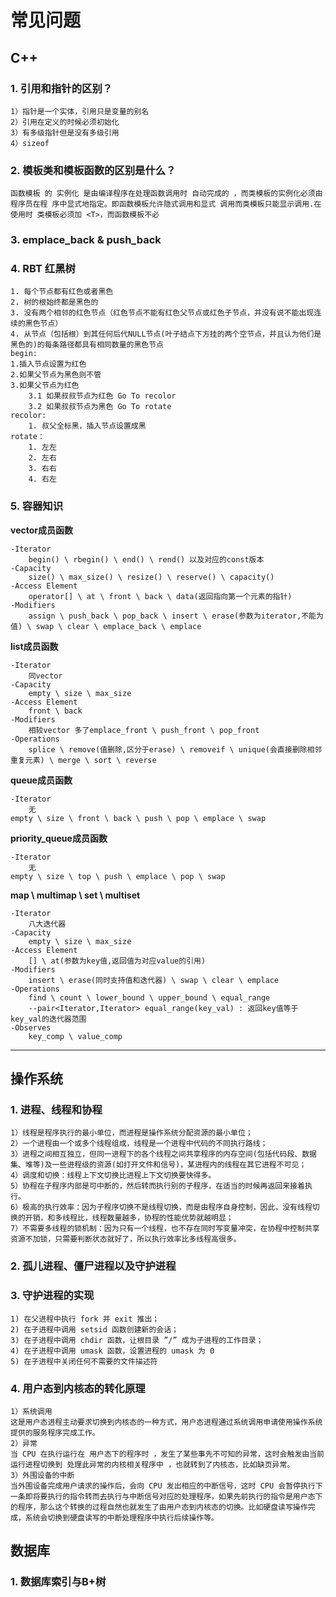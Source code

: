# 常见问题

## C++

### 1. 引用和指针的区别？
    1）指针是一个实体，引用只是变量的别名
    2）引用在定义的时候必须初始化
    3）有多级指针但是没有多级引用
    4）sizeof

### 2. 模板类和模板函数的区别是什么？
    函数模板 的 实例化 是由编译程序在处理函数调用时 自动完成的 ，而类模板的实例化必须由程序员在程 序中显式地指定。即函数模板允许隐式调用和显式 调用而类模板只能显示调用.在使用时 类模板必须加 <T>，而函数模板不必

### 3. emplace_back & push_back
    

### 4. RBT 红黑树
    1. 每个节点都有红色或者黑色
    2. 树的根始终都是黑色的
    3. 没有两个相邻的红色节点（红色节点不能有红色父节点或红色子节点，并没有说不能出现连续的黑色节点）
    4. 从节点（包括根）到其任何后代NULL节点(叶子结点下方挂的两个空节点，并且认为他们是黑色的)的每条路径都具有相同数量的黑色节点
    begin:
    1.插入节点设置为红色
    2.如果父节点为黑色则不管
    3.如果父节点为红色
        3.1 如果叔叔节点为红色 Go To recolor
        3.2 如果叔叔节点为黑色 Go To rotate
    recolor:
        1. 叔父全标黑，插入节点设置成黑
    rotate：
        1. 左左
        2. 左右
        3. 右右
        4. 右左

### 5. 容器知识

**vector成员函数**

    -Iterator
        begin() \ rbegin() \ end() \ rend() 以及对应的const版本
    -Capacity
        size() \ max_size() \ resize() \ reserve() \ capacity()
    -Access Element
        operator[] \ at \ front \ back \ data(返回指向第一个元素的指针)
    -Modifiers
        assign \ push_back \ pop_back \ insert \ erase(参数为iterator,不能为值) \ swap \ clear \ emplace_back \ emplace

**list成员函数**

    -Iterator
        同vector
    -Capacity
        empty \ size \ max_size
    -Access Element
        front \ back
    -Modifiers
        相较vector 多了emplace_front \ push_front \ pop_front
    -Operations
        splice \ remove(值删除,区分于erase) \ removeif \ unique(会直接删除相邻重复元素) \ merge \ sort \ reverse

**queue成员函数**

    -Iterator
        无
    empty \ size \ front \ back \ push \ pop \ emplace \ swap

**priority_queue成员函数**

    -Iterator
        无
    empty \ size \ top \ push \ emplace \ pop \ swap

**map \ multimap \ set \ multiset**

    -Iterator
        八大迭代器
    -Capacity
        empty \ size \ max_size
    -Access Element
        [] \ at(参数为key值,返回值为对应value的引用)
    -Modifiers
        insert \ erase(同时支持值和迭代器) \ swap \ clear \ emplace
    -Operations
        find \ count \ lower_bound \ upper_bound \ equal_range
        --pair<Iterator,Iterator> equal_range(key_val) : 返回key值等于key_val的迭代器范围
    -Observes
        key_comp \ value_comp

***

## 操作系统

### 1. 进程、线程和协程
    1）线程是程序执行的最小单位，而进程是操作系统分配资源的最小单位；
    2）一个进程由一个或多个线程组成，线程是一个进程中代码的不同执行路线；
    3）进程之间相互独立，但同一进程下的各个线程之间共享程序的内存空间(包括代码段、数据集、堆等)及一些进程级的资源(如打开文件和信号)，某进程内的线程在其它进程不可见；
    4）调度和切换：线程上下文切换比进程上下文切换要快得多。
    5）协程在子程序内部是可中断的，然后转而执行别的子程序，在适当的时候再返回来接着执行。
    6）极高的执行效率：因为子程序切换不是线程切换，而是由程序自身控制，因此，没有线程切换的开销，和多线程比，线程数量越多，协程的性能优势就越明显；
    7）不需要多线程的锁机制：因为只有一个线程，也不存在同时写变量冲突，在协程中控制共享资源不加锁，只需要判断状态就好了，所以执行效率比多线程高很多。

### 2. 孤儿进程、僵尸进程以及守护进程

### 3. 守护进程的实现
    1) 在父进程中执行 fork 并 exit 推出；
    2) 在子进程中调用 setsid 函数创建新的会话；
    3) 在子进程中调用 chdir 函数，让根目录 ”/” 成为子进程的工作目录；
    4) 在子进程中调用 umask 函数，设置进程的 umask 为 0
    5) 在子进程中关闭任何不需要的文件描述符

### 4. 用户态到内核态的转化原理
    1）系统调用
    这是用户态进程主动要求切换到内核态的一种方式，用户态进程通过系统调用申请使用操作系统提供的服务程序完成工作。
    2）异常
    当 CPU 在执行运行在 用户态下的程序时 ，发生了某些事先不可知的异常，这时会触发由当前运行进程切换到 处理此异常的内核相关程序中 ，也就转到了内核态，比如缺页异常。
    3）外围设备的中断
    当外围设备完成用户请求的操作后，会向 CPU 发出相应的中断信号，这时 CPU 会暂停执行下一条即将要执行的指令转而去执行与中断信号对应的处理程序，如果先前执行的指令是用户态下的程序，那么这个转换的过程自然也就发生了由用户态到内核态的切换。比如硬盘读写操作完成，系统会切换到硬盘读写的中断处理程序中执行后续操作等。

## 数据库

### 1. 数据库索引与B+树